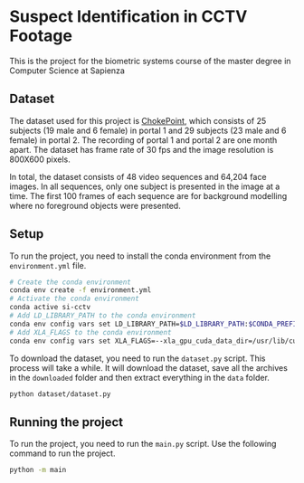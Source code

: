 # Suspect Identification in CCTV Footage
This is the project for the biometric systems course of the master degree in Computer Science at Sapienza
## Dataset

The dataset used for this project is [ChokePoint](https://arma.sourceforge.net/chokepoint/), which consists of 25 subjects (19 male and 6 female) in portal 1 and 29 subjects (23 male and 6 female) in portal 2. The recording of portal 1 and portal 2 are one month apart. The dataset has frame rate of 30 fps and the image resolution is 800X600 pixels.

In total, the dataset consists of 48 video sequences and 64,204 face images. In all sequences, only one subject is presented in the image at a time. The first 100 frames of each sequence are for background modelling where no foreground objects were presented.

## Setup

To run the project, you need to install the conda environment from the `environment.yml` file.

```bash
# Create the conda environment
conda env create -f environment.yml
# Activate the conda environment
conda active si-cctv
# Add LD_LIBRARY_PATH to the conda environment
conda env config vars set LD_LIBRARY_PATH=$LD_LIBRARY_PATH:$CONDA_PREFIX/lib/
# Add XLA_FLAGS to the conda environment
conda env config vars set XLA_FLAGS=--xla_gpu_cuda_data_dir=/usr/lib/cuda
```

To download the dataset, you need to run the `dataset.py` script. This process will take a while. It will download the dataset, save all the archives in the `downloaded` folder and then extract everything in the `data` folder.

```bash
python dataset/dataset.py
```

## Running the project

To run the project, you need to run the `main.py` script. Use the following command to run the project.

```bash
python -m main
```
